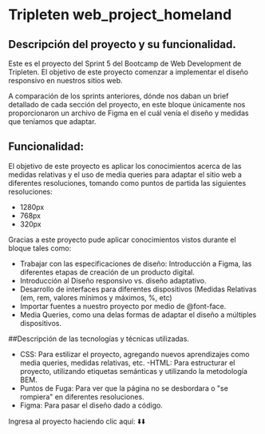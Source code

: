 # Tripleten web_project_homeland

## Descripción del proyecto y su funcionalidad.
Este es el proyecto del Sprint 5 del Bootcamp de Web Development de Tripleten. El objetivo de este proyecto comenzar a implementar el diseño responsivo en nuestros sitios web.

A comparación de los sprints anteriores, dónde nos daban un brief detallado de cada sección del proyecto, en este bloque únicamente nos proporcionaron un archivo de Figma en el cuál venía el diseño y medidas que teníamos que adaptar.

## Funcionalidad:
El objetivo de este proyecto es aplicar los conocimientos acerca de las medidas relativas y el uso de media queries para adaptar el sitio web a diferentes resoluciones, tomando como puntos de partida las siguientes resoluciones:
- 1280px
- 768px
- 320px

Gracias a este proyecto pude aplicar conocimientos vistos durante el bloque tales como:
- Trabajar con las especificaciones de diseño: Introducción a Figma, las diferentes etapas de creación de un producto digital.
- Introducción al Diseño responsivo vs. diseño adaptativo.
- Desarrollo de interfaces para diferentes dispositivos (Medidas Relativas (em, rem, valores mínimos y máximos, %, etc)
- Importar fuentes a nuestro proyecto por medio de @font-face.
- Media Queries, como una delas formas de adaptar el diseño a múltiples dispositivos.

##Descripción de las tecnologías y técnicas utilizadas.
- CSS: Para estilizar el proyecto, agregando nuevos aprendizajes como media queries, medidas relativas, etc.
-HTML: Para estructurar el proyecto, utilizando etiquetas semánticas y utilizando la metodología BEM.
- Puntos de Fuga: Para ver que la página no se desbordara o "se rompiera" en diferentes resoluciones.
- Figma: Para pasar el diseño dado a código.

Ingresa al proyecto haciendo clic aquí: :arrow_down::arrow_down:
